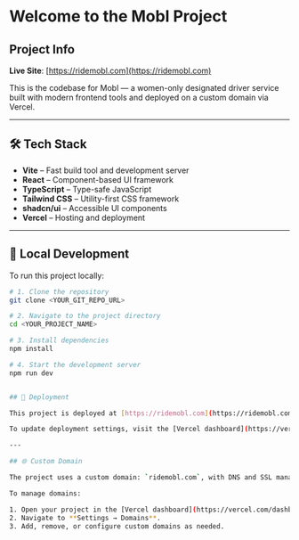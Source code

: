 # Welcome to the Mobl Project

## Project Info

**Live Site**: [https://ridemobl.com](https://ridemobl.com)

This is the codebase for Mobl — a women-only designated driver service built with modern frontend tools and deployed on a custom domain via Vercel.

---

## 🛠 Tech Stack

- **Vite** – Fast build tool and development server
- **React** – Component-based UI framework
- **TypeScript** – Type-safe JavaScript
- **Tailwind CSS** – Utility-first CSS framework
- **shadcn/ui** – Accessible UI components
- **Vercel** – Hosting and deployment

---

## 🚀 Local Development

To run this project locally:

```bash
# 1. Clone the repository
git clone <YOUR_GIT_REPO_URL>

# 2. Navigate to the project directory
cd <YOUR_PROJECT_NAME>

# 3. Install dependencies
npm install

# 4. Start the development server
npm run dev


## 🚀 Deployment

This project is deployed at [https://ridemobl.com](https://ridemobl.com). All pushes to the `main` branch automatically trigger a redeployment via Vercel.

To update deployment settings, visit the [Vercel dashboard](https://vercel.com/dashboard) for the project.

---

## 🌐 Custom Domain

The project uses a custom domain: `ridemobl.com`, with DNS and SSL managed via Cloudflare and Vercel.

To manage domains:

1. Open your project in the [Vercel dashboard](https://vercel.com/dashboard).
2. Navigate to **Settings → Domains**.
3. Add, remove, or configure custom domains as needed.